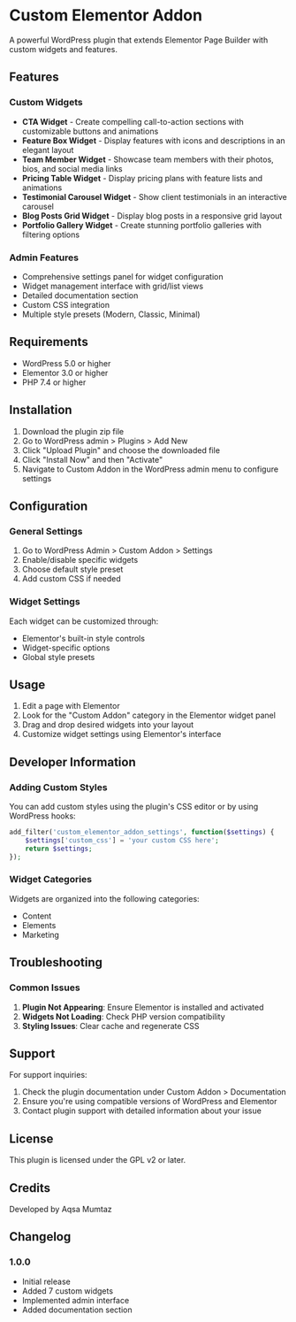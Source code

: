 # Custom Elementor Addon

A powerful WordPress plugin that extends Elementor Page Builder with custom widgets and features.

## Features

### Custom Widgets
- **CTA Widget** - Create compelling call-to-action sections with customizable buttons and animations
- **Feature Box Widget** - Display features with icons and descriptions in an elegant layout
- **Team Member Widget** - Showcase team members with their photos, bios, and social media links
- **Pricing Table Widget** - Display pricing plans with feature lists and animations
- **Testimonial Carousel Widget** - Show client testimonials in an interactive carousel
- **Blog Posts Grid Widget** - Display blog posts in a responsive grid layout
- **Portfolio Gallery Widget** - Create stunning portfolio galleries with filtering options

### Admin Features
- Comprehensive settings panel for widget configuration
- Widget management interface with grid/list views
- Detailed documentation section
- Custom CSS integration
- Multiple style presets (Modern, Classic, Minimal)

## Requirements

- WordPress 5.0 or higher
- Elementor 3.0 or higher
- PHP 7.4 or higher

## Installation

1. Download the plugin zip file
2. Go to WordPress admin > Plugins > Add New
3. Click "Upload Plugin" and choose the downloaded file
4. Click "Install Now" and then "Activate"
5. Navigate to Custom Addon in the WordPress admin menu to configure settings

## Configuration

### General Settings
1. Go to WordPress Admin > Custom Addon > Settings
2. Enable/disable specific widgets
3. Choose default style preset
4. Add custom CSS if needed

### Widget Settings
Each widget can be customized through:
- Elementor's built-in style controls
- Widget-specific options
- Global style presets

## Usage

1. Edit a page with Elementor
2. Look for the "Custom Addon" category in the Elementor widget panel
3. Drag and drop desired widgets into your layout
4. Customize widget settings using Elementor's interface


## Developer Information

### Adding Custom Styles
You can add custom styles using the plugin's CSS editor or by using WordPress hooks:

```php
add_filter('custom_elementor_addon_settings', function($settings) {
    $settings['custom_css'] = 'your custom CSS here';
    return $settings;
});
```

### Widget Categories
Widgets are organized into the following categories:
- Content
- Elements
- Marketing

## Troubleshooting

### Common Issues
1. **Plugin Not Appearing**: Ensure Elementor is installed and activated
2. **Widgets Not Loading**: Check PHP version compatibility
3. **Styling Issues**: Clear cache and regenerate CSS

## Support

For support inquiries:
1. Check the plugin documentation under Custom Addon > Documentation
2. Ensure you're using compatible versions of WordPress and Elementor
3. Contact plugin support with detailed information about your issue

## License

This plugin is licensed under the GPL v2 or later.

## Credits

Developed by Aqsa Mumtaz

## Changelog

### 1.0.0
- Initial release
- Added 7 custom widgets
- Implemented admin interface
- Added documentation section